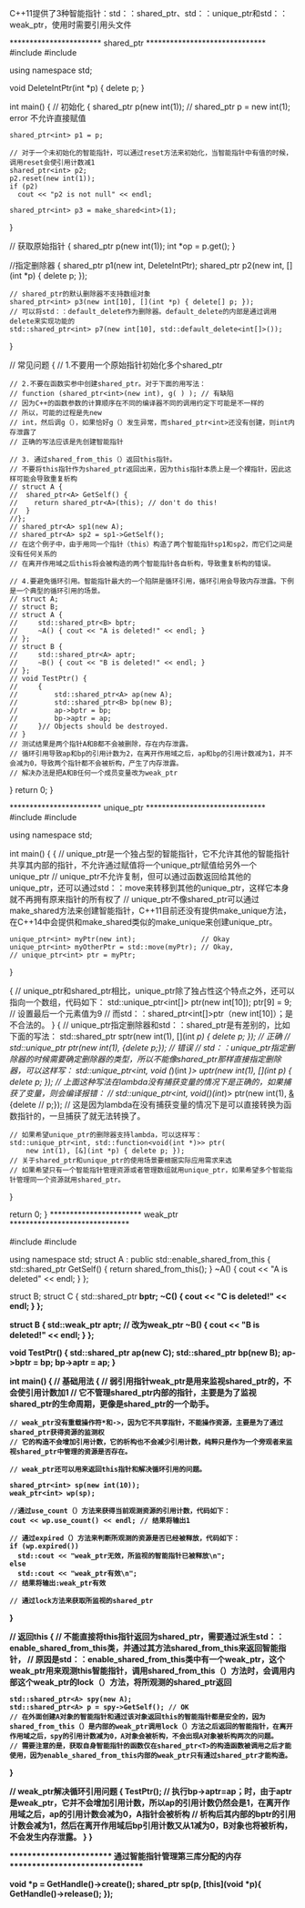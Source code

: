 C++11提供了3种智能指针：std：：shared_ptr、std：：unique_ptr和std：：weak_ptr，使用时需要引用头文件<memory>

*********************** shared_ptr ******************************
#include <iostream>
#include <memory>

using namespace std;

void DeleteIntPtr(int *p) { delete p; }

int main() {
  // 初始化
  {
    shared_ptr<int> p(new int(1));
    // shared_ptr<int> p = new int(1); error 不允许直接赋值

    shared_ptr<int> p1 = p;

    // 对于一个未初始化的智能指针，可以通过reset方法来初始化，当智能指针中有值的时候，调用reset会使引用计数减1
    shared_ptr<int> p2;
    p2.reset(new int(1));
    if (p2)
      cout << "p2 is not null" << endl;

    shared_ptr<int> p3 = make_shared<int>(1);
  }

  // 获取原始指针
  {
    shared_ptr<int> p(new int(1));
    int *op = p.get();
  }

  //指定删除器
  {
    shared_ptr<int> p1(new int, DeleteIntPtr);
    shared_ptr<int> p2(new int, [](int *p) { delete p; });

    // shared_ptr的默认删除器不支持数组对象
    shared_ptr<int> p3(new int[10], [](int *p) { delete[] p; });
    // 可以将std：：default_delete作为删除器。default_delete的内部是通过调用delete来实现功能的
    std::shared_ptr<int> p7(new int[10], std::default_delete<int[]>());
  }

  // 常见问题
  {
    // 1.不要用一个原始指针初始化多个shared_ptr

    // 2.不要在函数实参中创建shared_ptr。对于下面的用写法：
    // function (shared_ptr<int>(new int), g( ) ); // 有缺陷
    // 因为C++的函数参数的计算顺序在不同的编译器不同的调用约定下可能是不一样的
    // 所以，可能的过程是先new
    // int，然后调g（），如果恰好g（）发生异常，而shared_ptr<int>还没有创建，则int内存泄露了
    // 正确的写法应该是先创建智能指针

    // 3. 通过shared_from_this（）返回this指针。
    // 不要将this指针作为shared_ptr返回出来，因为this指针本质上是一个裸指针，因此这样可能会导致重复析构
    // struct A {
    //  shared_ptr<A> GetSelf() {
    //    return shared_ptr<A>(this); // don't do this!
    //  }
    //};
    // shared_ptr<A> sp1(new A);
    // shared_ptr<A> sp2 = sp1->GetSelf();
    // 在这个例子中，由于用同一个指针（this）构造了两个智能指针sp1和sp2，而它们之间是没有任何关系的
    // 在离开作用域之后this将会被构造的两个智能指针各自析构，导致重复析构的错误。

    // 4.要避免循环引用。智能指针最大的一个陷阱是循环引用，循环引用会导致内存泄露。下例是一个典型的循环引用的场景。
    // struct A;
    // struct B;
    // struct A {
    //     std::shared_ptr<B> bptr;
    //     ~A() { cout << "A is deleted!" << endl; }
    // };
    // struct B {
    //     std::shared_ptr<A> aptr;
    //     ~B() { cout << "B is deleted!" << endl; }
    // };
    // void TestPtr() {
    //     {
    //         std::shared_ptr<A> ap(new A);
    //         std::shared_ptr<B> bp(new B);
    //         ap->bptr = bp;
    //         bp->aptr = ap;
    //     }// Objects should be destroyed.
    // }
    // 测试结果是两个指针A和B都不会被删除，存在内存泄露。
    // 循环引用导致ap和bp的引用计数为2，在离开作用域之后，ap和bp的引用计数减为1，并不会减为0，导致两个指针都不会被析构，产生了内存泄露。
    // 解决办法是把A和B任何一个成员变量改为weak_ptr
  }
  return 0;
}

*********************** unique_ptr ******************************
#include <functional>
#include <memory>

using namespace std;

int main() {
  {
    // unique_ptr是一个独占型的智能指针，它不允许其他的智能指针共享其内部的指针，不允许通过赋值将一个unique_ptr赋值给另外一个unique_ptr
    // unique_ptr不允许复制，但可以通过函数返回给其他的unique_ptr，还可以通过std：：move来转移到其他的unique_ptr，这样它本身就不再拥有原来指针的所有权了
    // unique_ptr不像shared_ptr可以通过make_shared方法来创建智能指针，C++11目前还没有提供make_unique方法，在C++14中会提供和make_shared类似的make_unique来创建unique_ptr。

    unique_ptr<int> myPtr(new int);                // Okay
    unique_ptr<int> myOtherPtr = std::move(myPtr); // Okay,
    // unique_ptr<int> ptr = myPtr;
  }

  {
    // unique_ptr和shared_ptr相比，unique_ptr除了独占性这个特点之外，还可以指向一个数组，代码如下：
    std::unique_ptr<int[]> ptr(new int[10]);
    ptr[9] = 9; // 设置最后一个元素值为9
    // 而std：：shared_ptr<int[]>ptr（new int[10]）；是不合法的。
  }
  {
    // unique_ptr指定删除器和std：：shared_ptr是有差别的，比如下面的写法：
    std::shared_ptr<int> sptr(new int(1), [](int *p) { delete p; }); // 正确
    // std::unique_ptr<int> ptr(new int(1), [](int*p){delete p;});       // 错误
    // std：：unique_ptr指定删除器的时候需要确定删除器的类型，所以不能像shared_ptr那样直接指定删除器，可以这样写：
    std::unique_ptr<int, void (*)(int *)> uptr(new int(1),
                                               [](int *p) { delete p; });
    // 上面这种写法在lambda没有捕获变量的情况下是正确的，如果捕获了变量，则会编译报错：
    // std::unique_ptr<int, void(*)(int*)> ptr(new int(1), [&](int*p){delete
    // p;});
    // 这是因为lambda在没有捕获变量的情况下是可以直接转换为函数指针的，一旦捕获了就无法转换了。

    // 如果希望unique_ptr的删除器支持lambda，可以这样写：
    std::unique_ptr<int, std::function<void(int *)>> ptr(
        new int(1), [&](int *p) { delete p; });
    // 关于shared_ptr和unique_ptr的使用场景要根据实际应用需求来选
    // 如果希望只有一个智能指针管理资源或者管理数组就用unique_ptr，如果希望多个智能指针管理同一个资源就用shared_ptr。
  }

  return 0;
}
*********************** weak_ptr ******************************

#include <iostream>
#include <memory>

using namespace std;
struct A : public std::enable_shared_from_this<A> {
  std::shared_ptr<A> GetSelf() { return shared_from_this(); }
  ~A() { cout << "A is deleted" << endl; }
};

struct B;
struct C {
  std::shared_ptr<B> bptr;
  ~C() { cout << "C is deleted!" << endl; }
};

struct B {
  std::weak_ptr<C> aptr; // 改为weak_ptr
  ~B() { cout << "B is deleted!" << endl; }
};

void TestPtr() {
  std::shared_ptr<C> ap(new C);
  std::shared_ptr<B> bp(new B);
  ap->bptr = bp;
  bp->aptr = ap;
}

int main() {
  // 基础用法
  {
    // 弱引用指针weak_ptr是用来监视shared_ptr的，不会使引用计数加1
    // 它不管理shared_ptr内部的指针，主要是为了监视shared_ptr的生命周期，更像是shared_ptr的一个助手。

    // weak_ptr没有重载操作符*和->，因为它不共享指针，不能操作资源，主要是为了通过shared_ptr获得资源的监测权
    // 它的构造不会增加引用计数，它的析构也不会减少引用计数，纯粹只是作为一个旁观者来监视shared_ptr中管理的资源是否存在。

    // weak_ptr还可以用来返回this指针和解决循环引用的问题。

    shared_ptr<int> sp(new int(10));
    weak_ptr<int> wp(sp);

    //通过use_count（）方法来获得当前观测资源的引用计数，代码如下：
    cout << wp.use_count() << endl; // 结果将输出1

    // 通过expired（）方法来判断所观测的资源是否已经被释放，代码如下：
    if (wp.expired())
      std::cout << "weak_ptr无效，所监视的智能指针已被释放\n";
    else
      std::cout << "weak_ptr有效\n";
    // 结果将输出:weak_ptr有效

    // 通过lock方法来获取所监视的shared_ptr
  }

  // 返回this
  {
    // 不能直接将this指针返回为shared_ptr，需要通过派生std：：enable_shared_from_this类，并通过其方法shared_from_this来返回智能指针，
    // 原因是std：：enable_shared_from_this类中有一个weak_ptr，这个weak_ptr用来观测this智能指针，调用shared_from_this（）方法时，会调用内部这个weak_ptr的lock（）方法，将所观测的shared_ptr返回

    std::shared_ptr<A> spy(new A);
    std::shared_ptr<A> p = spy->GetSelf(); // OK
    // 在外面创建A对象的智能指针和通过该对象返回this的智能指针都是安全的，因为shared_from_this（）是内部的weak_ptr调用lock（）方法之后返回的智能指针，在离开作用域之后，spy的引用计数减为0，A对象会被析构，不会出现A对象被析构两次的问题。
    // 需要注意的是，获取自身智能指针的函数仅在shared_ptr<T>的构造函数被调用之后才能使用，因为enable_shared_from_this内部的weak_ptr只有通过shared_ptr才能构造。
  }

  // weak_ptr解决循环引用问题
  {
    TestPtr();
    // 执行bp->aptr=ap；时，由于aptr是weak_ptr，它并不会增加引用计数，所以ap的引用计数仍然会是1，在离开作用域之后，ap的引用计数会减为0，A指针会被析构
    // 析构后其内部的bptr的引用计数会减为1，然后在离开作用域后bp引用计数又从1减为0，B对象也将被析构，不会发生内存泄露。
  }
}

*********************** 通过智能指针管理第三库分配的内存 ******************************

void *p = GetHandle()->create();
shared_ptr<void> sp(p, [this](void *p){
    GetHandle()->release();
});